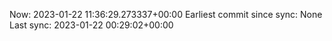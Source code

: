 Now: 2023-01-22 11:36:29.273337+00:00 Earliest commit since sync: None Last sync: 2023-01-22 00:29:02+00:00
